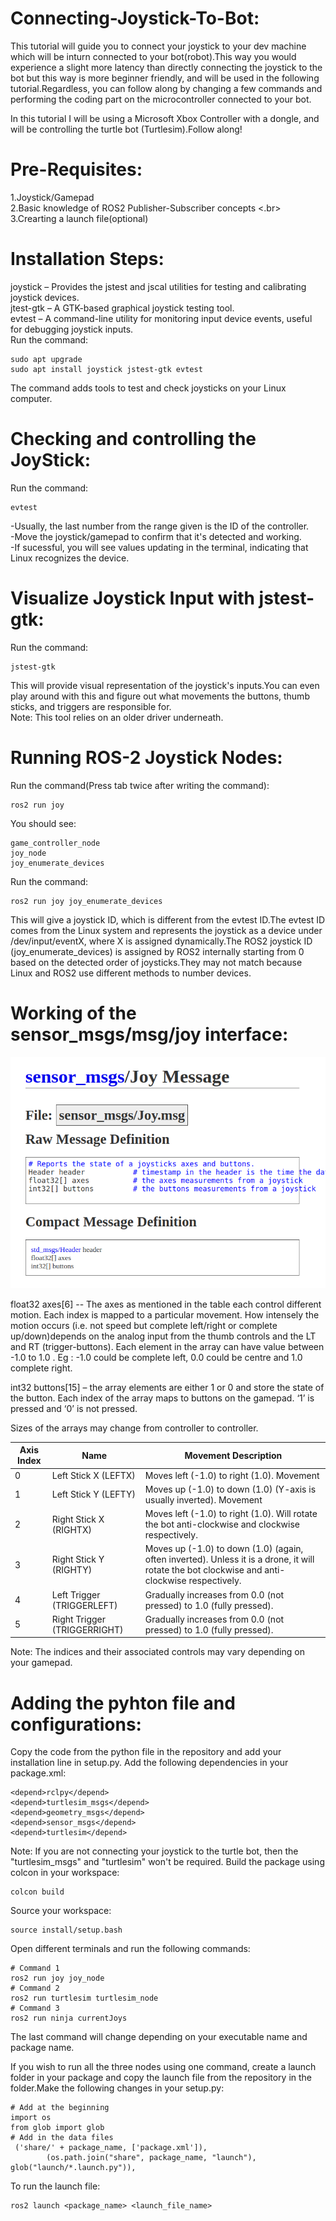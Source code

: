 # Connecting-Joystick-To-Bot:

This tutorial will guide you to connect your joystick to your dev machine which will be inturn connected to your bot(robot).This way you would experience a slight more latency than directly connecting the joystick to the bot but this way is more beginner friendly, and will be used in the following tutorial.Regardless, you can follow along by changing a few commands and performing the coding part on the microcontroller connected to your bot. 

In this tutorial I will be using a Microsoft Xbox Controller with a dongle, and will be controlling the turtle bot (Turtlesim).Follow along!

# Pre-Requisites:

1.Joystick/Gamepad <br>
2.Basic knowledge of ROS2 Publisher-Subscriber concepts <.br>
3.Crearting a launch file(optional) <br>

# Installation Steps:

joystick – Provides the jstest and jscal utilities for testing and calibrating joystick devices. <br>
jtest-gtk – A GTK-based graphical joystick testing tool. <br>
evtest – A command-line utility for monitoring input device events, useful for debugging joystick inputs.<br>
Run the command:
```
sudo apt upgrade
sudo apt install joystick jstest-gtk evtest
```
The command adds tools to test and check joysticks on your Linux computer.

# Checking and controlling the JoyStick:

Run the command:
```
evtest
```
-Usually, the last number from the range given is the ID of the 
 controller.<br>
-Move the joystick/gamepad to confirm that it's detected and working.<br>
-If sucessful, you will see values updating in the terminal, indicating that Linux recognizes the device.<br>

# Visualize Joystick Input with jstest-gtk:

Run the command:
```
jstest-gtk
```
This will provide visual representation of the joystick's inputs.You can even play around with this and figure out what movements the buttons, thumb sticks, and triggers are responsible for.<br>
Note: This tool relies on an older driver underneath.<br>

# Running ROS-2 Joystick Nodes:

Run the command(Press tab twice after writing the command):
```
ros2 run joy
```

You should see:
```
game_controller_node
joy_node
joy_enumerate_devices
```

Run the command:
```
ros2 run joy joy_enumerate_devices
```
This will give a joystick ID, which is different from the evtest ID.The evtest ID comes from the Linux system and represents the joystick as a device under /dev/input/eventX, where X is assigned dynamically.The ROS2 joystick ID (joy_enumerate_devices) is assigned by ROS2 internally starting from 0 based on the detected order of joysticks.They may not match because Linux and ROS2 use different methods to number devices.

# Working of the sensor_msgs/msg/joy interface:

![Description](joy_msg_interface.png)


float32 axes[6]  -- The axes as mentioned in the table each control different motion. Each index is mapped to a particular movement. How intensely the motion occurs (i.e. not speed but complete left/right or complete up/down)depends on the analog input from the thumb controls and the LT and RT (trigger-buttons). Each element in the array can have value between -1.0 to 1.0 .
Eg : -1.0 could be complete left, 0.0 could be centre and 1.0 complete right.

int32 buttons[15] – the array elements are either 1 or 0 and store the state of the button. Each index of the array maps to buttons on the gamepad. ‘1’ is pressed and ‘0’ is not pressed.

Sizes of the arrays may change from controller to controller.

| Axis Index | Name              | Movement Description |
|------------|------------------|----------------------|
| 0          | Left Stick X (LEFTX) | Moves left (-1.0) to right (1.0). Movement |
| 1          | Left Stick Y (LEFTY) | Moves up (-1.0) to down (1.0) (Y-axis is usually inverted). Movement |
| 2          | Right Stick X (RIGHTX) | Moves left (-1.0) to right (1.0). Will rotate the bot anti-clockwise and clockwise respectively. |
| 3          | Right Stick Y (RIGHTY) | Moves up (-1.0) to down (1.0) (again, often inverted). Unless it is a drone, it will rotate the bot clockwise and anti-clockwise respectively. |
| 4          | Left Trigger (TRIGGERLEFT) | Gradually increases from 0.0 (not pressed) to 1.0 (fully pressed). |
| 5          | Right Trigger (TRIGGERRIGHT) | Gradually increases from 0.0 (not pressed) to 1.0 (fully pressed). |

Note: The indices and their associated controls may vary depending on your gamepad.

# Adding the pyhton file and configurations:

Copy the code from the python file in the repository and add your installation line in setup.py. 
Add the following dependencies in your package.xml:
```
<depend>rclpy</depend>
<depend>turtlesim_msgs</depend>
<depend>geometry_msgs</depend>
<depend>sensor_msgs</depend>
<depend>turtlesim</depend>
```
Note: If you are not connecting your joystick to the turtle bot, then the "turtlesim_msgs" and "turtlesim" won't be required.
Build the package using colcon in your workspace:
```
colcon build
```
Source your workspace:
```
source install/setup.bash
```
Open different terminals and run the following commands:
```
# Command 1
ros2 run joy joy_node
# Command 2
ros2 run turtlesim turtlesim_node
# Command 3
ros2 run ninja currentJoys
```
The last command will change depending on your executable name and package name.

If you wish to run all the three nodes using one command, create a launch folder in your package and copy the launch file from the repository in the folder.Make the following changes in your setup.py:
```
# Add at the beginning
import os
from glob import glob
# Add in the data files
 ('share/' + package_name, ['package.xml']),
        (os.path.join("share", package_name, "launch"), glob("launch/*.launch.py")),
```
To run the launch file:
```
ros2 launch <package_name> <launch_file_name>
```



